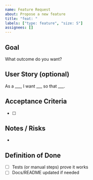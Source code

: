 ```yaml
---
name: Feature Request
about: Propose a new feature
title: "feat: "
labels: ["type: feature", "size: S"]
assignees: []
---
```


## Goal
What outcome do you want?

## User Story (optional)
As a ___, I want ___ so that ___.

## Acceptance Criteria
- [ ] 

## Notes / Risks
- 

## Definition of Done
- [ ] Tests (or manual steps) prove it works
- [ ] Docs/README updated if needed
